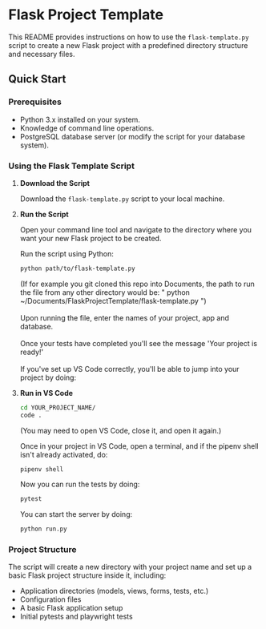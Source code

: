 # Flask Project Template

This README provides instructions on how to use the `flask-template.py` script to create a new Flask project with a predefined directory structure and necessary files.

## Quick Start

### Prerequisites

- Python 3.x installed on your system.
- Knowledge of command line operations.
- PostgreSQL database server (or modify the script for your database system).

### Using the Flask Template Script


1. **Download the Script**

    Download the `flask-template.py` script to your local machine.


2. **Run the Script**

    Open your command line tool and navigate to the directory where you want your new Flask project to be created.

    Run the script using Python:

    ```bash
    python path/to/flask-template.py
    ```
    (If for example you git cloned this repo into Documents, the path to run the file from any other directory would be: " python ~/Documents/FlaskProjectTemplate/flask-template.py ")
    <br><br>Upon running the file, enter the names of your project, app and database.
    <br><br>Once your tests have completed you'll see the message 'Your project is ready!'
    <br><br>If you've set up VS Code correctly, you'll be able to jump into your project by doing:


3. **Run in VS Code**

    ```bash
    cd YOUR_PROJECT_NAME/
    code .
    ```
    (You may need to open VS Code, close it, and open it again.)

    Once in your project in VS Code, open a terminal, and if the pipenv shell isn't already activated, do:
    ```bash
    pipenv shell
    ```

    Now you can run the tests by doing:
    ```bash
    pytest
    ```

    You can start the server by doing:
    ```bash
    python run.py
    ```

### Project Structure

The script will create a new directory with your project name and set up a basic Flask project structure inside it, including:

- Application directories (models, views, forms, tests, etc.)
- Configuration files
- A basic Flask application setup
- Initial pytests and playwright tests
